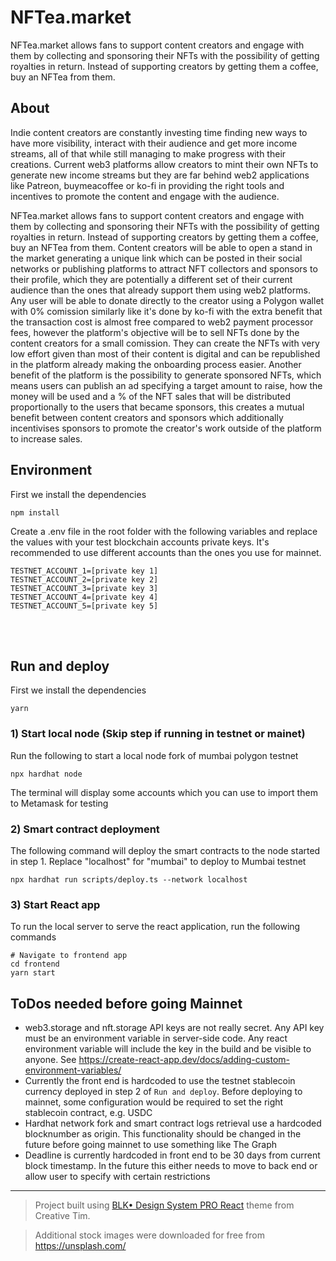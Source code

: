 # NFTea.market

NFTea.market allows fans to support content creators and engage with them by collecting and sponsoring their NFTs with the possibility of getting royalties in return. Instead of supporting creators by getting them a coffee, buy an NFTea from them.

## About

Indie content creators are constantly investing time finding new ways to have more visibility, interact with their audience and get more income streams, all of that while still managing to make progress with their creations. Current web3 platforms allow creators to mint their own NFTs to generate new income streams but they are far behind web2 applications like Patreon, buymeacoffee or ko-fi in providing the right tools and incentives to promote the content and engage with the audience.

NFTea.market allows fans to support content creators and engage with them by collecting and sponsoring their NFTs with the possibility of getting royalties in return. Instead of supporting creators by getting them a coffee, buy an NFTea from them. Content creators will be able to open a stand in the market generating a unique link which can be posted in their social networks or publishing platforms to attract NFT collectors and sponsors to their profile, which they are potentially a different set of their current audience than the ones that already support them using web2 platforms. Any user will be able to donate directly to the creator using a Polygon wallet with 0% comission similarly like it's done by ko-fi with the extra benefit that the transaction cost is almost free compared to web2 payment processor fees, however the platform's objective will be to sell NFTs done by the content creators for a small comission. They can create the NFTs with very low effort given than most of their content is digital and can be republished in the platform already making the onboarding process easier. Another benefit of the platform is the possibility to generate sponsored NFTs, which means users can publish an ad specifying a target amount to raise, how the money will be used and a % of the NFT sales that will be distributed proportionally to the users that became sponsors, this creates a mutual benefit between content creators and sponsors which additionally incentivises sponsors to promote the creator's work outside of the platform to increase sales.

## Environment

First we install the dependencies

```
npm install
```

Create a .env file in the root folder with the following variables and replace the values with your test blockchain accounts private keys. It's recommended to use different accounts than the ones you use for mainnet.

```
TESTNET_ACCOUNT_1=[private key 1]
TESTNET_ACCOUNT_2=[private key 2]
TESTNET_ACCOUNT_3=[private key 3]
TESTNET_ACCOUNT_4=[private key 4]
TESTNET_ACCOUNT_5=[private key 5]
```

<br />
<br />

## Run and deploy

First we install the dependencies

```
yarn
```

### 1) Start local node (Skip step if running in testnet or mainet)

Run the following to start a local node fork of mumbai polygon testnet

```
npx hardhat node
```

The terminal will display some accounts which you can use to import them to Metamask for testing

### 2) Smart contract deployment

The following command will deploy the smart contracts to the node started in step 1. Replace "localhost" for "mumbai" to deploy to Mumbai testnet

```
npx hardhat run scripts/deploy.ts --network localhost
```

### 3) Start React app

To run the local server to serve the react application, run the following commands

```
# Navigate to frontend app
cd frontend
yarn start
```

## ToDos needed before going Mainnet

- web3.storage and nft.storage API keys are not really secret. Any API key must be an environment variable in server-side code. Any react environment variable will include the key in the build and be visible to anyone. See https://create-react-app.dev/docs/adding-custom-environment-variables/
- Currently the front end is hardcoded to use the testnet stablecoin currency deployed in step 2 of `Run and deploy`. Before deploying to mainnet, some configuration would be required to set the right stablecoin contract, e.g. USDC
- Hardhat network fork and smart contract logs retrieval use a hardcoded blocknumber as origin. This functionality should be changed in the future before going mainnet to use something like The Graph
- Deadline is currently hardcoded in front end to be 30 days from current block timestamp. In the future this either needs to move to back end or allow user to specify with certain restrictions

---

> Project built using [BLK• Design System PRO React](https://www.creative-tim.com/product/blk-design-system-pro-react) theme from Creative Tim.

> Additional stock images were downloaded for free from https://unsplash.com/
